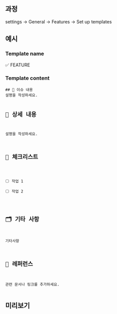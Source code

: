 <h2 id="과정">과정</h2>
<p>settings -&gt; General -&gt; Features -&gt; Set up templates</p>
<h2 id="예시">예시</h2>
<h3 id="template-name">Template name</h3>
<p>✅ FEATURE</p>
<h3 id="template-content">Template content</h3>
<pre><code>## 📄 이슈 내용
설명을 작성하세요.

## 📝 상세 내용
설명을 작성하세요.

## 🌻 체크리스트
- [ ] 작업 1
- [ ] 작업 2

## 🗂️ 기타 사항
기타사항

## 🌱 레퍼런스
관련 문서나 링크를 추가하세요.
</code></pre><h2 id="미리보기">미리보기</h2>
<p><img alt="" src="https://velog.velcdn.com/images/rykjjang/post/dfe3fb4e-dde5-43b2-8f0e-623400b64c5c/image.png" /></p>